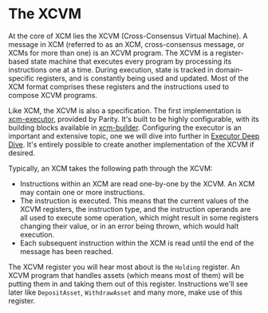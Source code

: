 # The XCVM

At the core of XCM lies the XCVM (Cross-Consensus Virtual Machine).
A message in XCM (referred to as an XCM, cross-consensus message, or XCMs for more than one) is an XCVM program.
The XCVM is a register-based state machine that executes every program by processing its instructions one at a time.
During execution, state is tracked in domain-specific registers, and is constantly being used and updated.
Most of the XCM format comprises these registers and the instructions used to compose XCVM programs.

Like XCM, the XCVM is also a specification.
The first implementation is [xcm-executor](https://github.com/paritytech/polkadot/tree/master/xcm/xcm-executor), provided by Parity.
It's built to be highly configurable, with its building blocks available in [xcm-builder](https://github.com/paritytech/polkadot/tree/master/xcm/xcm-builder).
Configuring the executor is an important and extensive topic, one we will dive into further in [Executor Deep Dive](TODO:link).
It's entirely possible to create another implementation of the XCVM if desired.

Typically, an XCM takes the following path through the XCVM:
- Instructions within an XCM are read one-by-one by the XCVM. An XCM may contain one or more instructions.
- The instruction is executed. This means that the current values of the XCVM registers, the instruction type, and the instruction operands are all used to execute some operation, which might result in some registers changing their value, or in an error being thrown, which would halt execution.
- Each subsequent instruction within the XCM is read until the end of the message has been reached.

The XCVM register you will hear most about is the `Holding` register.
An XCVM program that handles assets (which means most of them) will be putting them in and taking them out of this register.
Instructions we'll see later like `DepositAsset`, `WithdrawAsset` and many more, make use of this register.
